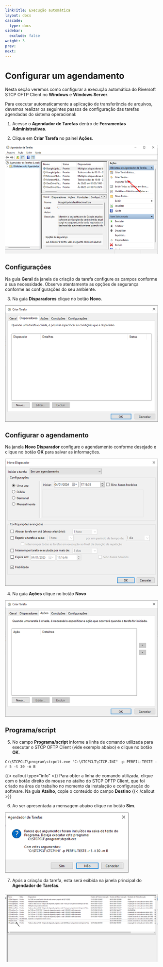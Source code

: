 ```yaml
---
linkTitle: Execução automática
layout: docs
cascade:
  type: docs
sidebar:
  exclude: false
weight: 3
prev:
next:
---
```

# Configurar um agendamento

Nesta seção veremos como configurar a execução automática do Riversoft STCP OFTP Client no **Windows** e **Windows Server**.

Para executar automaticamente a aplicação de transferência de arquivos, devemos realizar os seguintes passos de configuração das tarefas agendadas do sistema operacional:

1. Acesse o **Agendador de Tarefas** dentro de **Ferramentas Administrativas**.

2. Clique em **Criar Tarefa** no painel **Ações**.

![](clt-agenda-01.png)

## Configurações

Na guia **Geral** da janela de criação da tarefa configure os campos conforme a sua necessidade. Observe atentamente as opções de segurança conforme as configurações do seu ambiente.

3. Na guia **Disparadores** clique no botão **Novo**.

![](clt-agenda-02.png)

## Configurar o agendamento

Na janela **Novo Disparador** configure o agendamento conforme desejado e clique no botão **OK** para salvar as informações.

![](clt-agenda-03.png)

4. Na guia **Ações** clique no botão **Novo**

![](clt-agenda-04.png)

## Programa/script

5. No campo **Programa/script** informe a linha de comando utilizada para executar o STCP OFTP Client (vide exemplo abaixo) e clique no botão **OK**.

```
C:\STCPCLT\program\stcpclt.exe "C:\STCPCLT\CTCP.INI" -p PERFIL-TESTE -r 5 -t 30 -m B
```

{{< callout type="info" >}}
  Para obter a linha de comando utilizada, clique com o botão direito do mouse
  no atalho do STCP OFTP Client, que foi criado na área de trabalho no momento
  da instalação e configuração do software. Na guia **Atalho**, copie o conteúdo
  do campo **Destino**
{{< /callout >}}


6. Ao ser apresentada a mensagem abaixo clique no botão **Sim**.

![](clt-agenda-06.png)

7. Após a criação da tarefa, esta será exibida na janela principal do **Agendador de Tarefas**.

![](clt-agenda-07.png)
